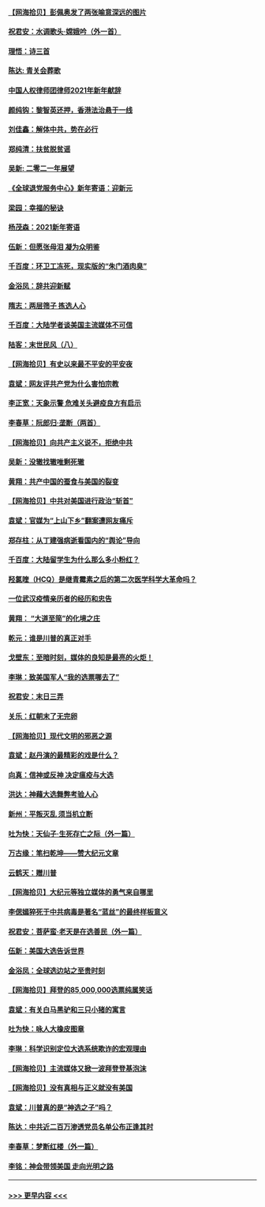#### [【网海拾贝】彭佩奥发了两张喻意深远的图片](../pages/nsc993/n12663515.md?t=01032001) 
#### [祝君安：水调歌头·嫦娥吟（外一首）](../pages/nsc993/n12663345.md?t=01032001) 
#### [理悟：诗三首](../pages/nsc993/n12663334.md?t=01032001) 
#### [陈达: 青关会葬歌](../pages/nsc993/n12663305.md?t=01032001) 
#### [中国人权律师团律师2021年新年献辞](../pages/nsc993/n12661792.md?t=01032001) 
#### [颜纯钩：黎智英还押，香港法治悬于一线](../pages/nsc993/n12661371.md?t=01032001) 
#### [刘佳鑫：解体中共，势在必行](../pages/nsc993/n12661335.md?t=01032001) 
#### [郑纯清：扶贫脱贫谣](../pages/nsc993/n12658729.md?t=01032001) 
#### [吴新: 二零二一年展望](../pages/nsc993/n12658664.md?t=01032001) 
#### [《全球退党服务中心》新年寄语：迎新元](../pages/nsc993/n12658408.md?t=01032001) 
#### [梁园：幸福的秘诀](../pages/nsc993/n12658061.md?t=01032001) 
#### [杨茂森：2021新年寄语](../pages/nsc993/n12658128.md?t=01032001) 
#### [伍新：但愿张母泪 凝为众明鉴](../pages/nsc993/n12656861.md?t=01032001) 
#### [千百度：环卫工冻死，现实版的“朱门酒肉臭”](../pages/nsc993/n12655588.md?t=01032001) 
#### [金浴凤：辞共迎新赋](../pages/nsc993/n12653369.md?t=01032001) 
#### [隋志：两层筛子 拣选人心](../pages/nsc993/n12653341.md?t=01032001) 
#### [千百度：大陆学者谈美国主流媒体不可信](../pages/nsc993/n12651269.md?t=01032001) 
#### [陆客：末世民风（八）](../pages/nsc993/n12648233.md?t=01032001) 
#### [【网海拾贝】有史以来最不平安的平安夜](../pages/nsc993/n12647164.md?t=01032001) 
#### [袁斌：网友评共产党为什么害怕宗教](../pages/nsc993/n12647003.md?t=01032001) 
#### [李正宽：天象示警 危难关头避疫良方有启示](../pages/nsc993/n12646262.md?t=01032001) 
#### [李春草：阮郎归‧垄断（两首）](../pages/nsc993/n12646302.md?t=01032001) 
#### [【网海拾贝】向共产主义说不，拒绝中共](../pages/nsc993/n12645941.md?t=01032001) 
#### [吴新：没辙找辙唯剩死辙](../pages/nsc993/n12643919.md?t=01032001) 
#### [黄翔：共产中国的蚕食与美国的裂变](../pages/nsc993/n12643727.md?t=01032001) 
#### [【网海拾贝】中共对美国进行政治“斩首”](../pages/nsc993/n12642290.md?t=01032001) 
#### [袁斌：官媒为“上山下乡”翻案遭网友痛斥](../pages/nsc993/n12642071.md?t=01032001) 
#### [郑存柱：从丁建强病逝看国内的“舆论”导向](../pages/nsc993/n12640944.md?t=01032001) 
#### [千百度：大陆留学生为什么那么多小粉红？](../pages/nsc993/n12639306.md?t=01032001) 
#### [羟氯喹（HCQ）是继青霉素之后的第二次医学科学大革命吗？](../pages/nsc993/n12638564.md?t=01032001) 
#### [一位武汉疫情亲历者的经历和忠告](../pages/nsc993/n12639029.md?t=01032001) 
#### [黄翔： “大道至简”的化境之庄](../pages/nsc993/n12637541.md?t=01032001) 
#### [乾元：谁是川普的真正对手](../pages/nsc993/n12637090.md?t=01032001) 
#### [戈壁东：至暗时刻，媒体的良知是最亮的火炬！](../pages/nsc993/n12637042.md?t=01032001) 
#### [李琳：致美国军人“我的选票哪去了”](../pages/nsc993/n12635351.md?t=01032001) 
#### [祝君安：末日三弄](../pages/nsc993/n12635324.md?t=01032001) 
#### [关乐：红朝末了无完卵](../pages/nsc993/n12635315.md?t=01032001) 
#### [【网海拾贝】现代文明的邪恶之源](../pages/nsc993/n12634425.md?t=01032001) 
#### [袁斌：赵丹演的最精彩的戏是什么？](../pages/nsc993/n12633316.md?t=01032001) 
#### [向真：信神或反神 决定瘟疫与大选](../pages/nsc993/n12632710.md?t=01032001) 
#### [洪达：神藉大选舞弊考验人心](../pages/nsc993/n12631962.md?t=01032001) 
#### [新州：平叛灭乱  须当机立断](../pages/nsc993/n12631946.md?t=01032001) 
#### [吐为快：天仙子‧生死存亡之际（外一篇）](../pages/nsc993/n12631927.md?t=01032001) 
#### [万古缘：笔扫乾坤——赞大纪元文章](../pages/nsc993/n12631922.md?t=01032001) 
#### [云鹤天：赠川普](../pages/nsc993/n12631823.md?t=01032001) 
#### [【网海拾贝】大纪元等独立媒体的勇气来自哪里](../pages/nsc993/n12629961.md?t=01032001) 
#### [李偲嫣猝死于中共病毒是著名“蓝丝”的最终样板意义](../pages/nsc993/n12628812.md?t=01032001) 
#### [祝君安：菩萨蛮·老天是在选善民（外一篇）](../pages/nsc993/n12628793.md?t=01032001) 
#### [伍新：美国大选告诉世界](../pages/nsc993/n12628768.md?t=01032001) 
#### [金浴凤：全球选边站之至贵时刻](../pages/nsc993/n12627318.md?t=01032001) 
#### [【网海拾贝】拜登的85,000,000选票纯属笑话](../pages/nsc993/n12626569.md?t=01032001) 
#### [袁斌：有关白马黑驴和三只小猪的寓言](../pages/nsc993/n12626198.md?t=01032001) 
#### [吐为快：咏人大橡皮图章](../pages/nsc993/n12624470.md?t=01032001) 
#### [李琳：科学识别定位大选系统欺诈的宏观理由](../pages/nsc993/n12624340.md?t=01032001) 
#### [【网海拾贝】主流媒体又掀一波拜登登基泡沫](../pages/nsc993/n12624000.md?t=01032001) 
#### [【网海拾贝】没有真相与正义就没有美国](../pages/nsc993/n12621885.md?t=01032001) 
#### [袁斌：川普真的是“神选之子”吗？](../pages/nsc993/n12621749.md?t=01032001) 
#### [陈达：中共近二百万渗透党员名单公布正逢其时](../pages/nsc993/n12620870.md?t=01032001) 
#### [李春草：梦断红楼（外一篇）](../pages/nsc993/n12619122.md?t=01032001) 
#### [李铭：神会带领美国 走向光明之路](../pages/nsc993/n12618584.md?t=01032001) 

----
#### [ >>> 更早内容 <<< ](../indexes/nsc993-earlier.md)
